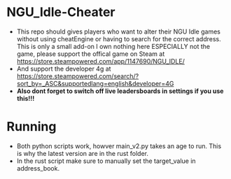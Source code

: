 # NGU_Idle-Cheater
- This repo should gives players who want to alter their NGU Idle games without using cheatEngine or having to search for the correct address. This is only a small add-on I own nothing here ESPECIALLY not the game, please support the offical game on Steam at https://store.steampowered.com/app/1147690/NGU_IDLE/
- And support the developer 4g at https://store.steampowered.com/search/?sort_by=_ASC&supportedlang=english&developer=4G
- **Also dont forget to switch off live leadersboards in settings if you use this!!!**

# Running
- Both python scripts work, howver main_v2.py takes an age to run. This is why the latest version are in the rust folder.
- In the rust script make sure to manually set the target_value in address_book.
